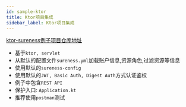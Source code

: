 ```yaml
---
id: sample-ktor  
title: Ktor项目集成    
sidebar_label: Ktor项目集成     
---
```


[ktor-sureness例子项目仓库地址](https://github.com/tomsun28/sureness/tree/master/samples/ktor-sureness)

- 基于`ktor, servlet`
- 从默认的配置文件`sureness.yml`加载账户信息,资源角色,过滤资源等信息
- 使用默认的`sureness-config`
- 使用默认的`JWT, Basic Auth, Digest Auth`方式认证鉴权
- 例子中包含`REST API`
- 保护入口: `Application.kt`
- 推荐使用`postman`测试


